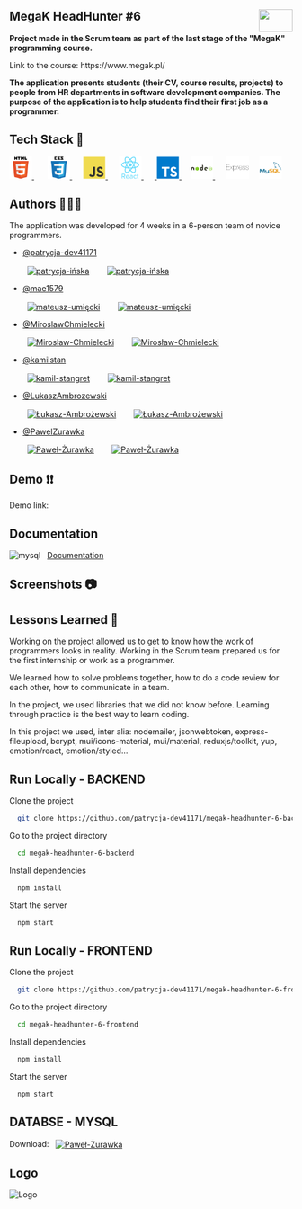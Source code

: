 ## MegaK HeadHunter #6 <img align="right" height="40" width="60" src="https://res.cloudinary.com/headhunter/image/upload/v1660315340/MegaK/logo-megak_vw7fgu.webp" />

**Project made in the Scrum team as part of the last stage of the "MegaK" programming course.** 

<p>Link to the course: https://www.megak.pl/</p>

**The application presents students (their CV, course results, projects) to people from HR departments in software development companies. The purpose of the application is to help students find their first job as a programmer.**

## Tech Stack 👾

<p align="left"><a href="https://www.w3.org/html/" target="_blank" rel="noreferrer"> <img src="https://raw.githubusercontent.com/devicons/devicon/master/icons/html5/html5-original-wordmark.svg" alt="html5" width="40" height="40"/> </a>&nbsp; &nbsp;&nbsp;&nbsp; <a href="https://www.w3schools.com/css/" target="_blank" rel="noreferrer"> <img src="https://raw.githubusercontent.com/devicons/devicon/master/icons/css3/css3-original-wordmark.svg" alt="css3" width="40" height="40"/> </a>&nbsp;&nbsp;&nbsp;&nbsp; <a href="https://developer.mozilla.org/en-US/docs/Web/JavaScript" target="_blank" rel="noreferrer"> <img src="https://raw.githubusercontent.com/devicons/devicon/master/icons/javascript/javascript-original.svg" alt="javascript" width="40" height="40"/> </a>&nbsp;&nbsp;&nbsp;&nbsp; <a href="https://reactjs.org/" target="_blank" rel="noreferrer"> <img src="https://raw.githubusercontent.com/devicons/devicon/master/icons/react/react-original-wordmark.svg" alt="react" width="40" height="40"/> </a>&nbsp; &nbsp;&nbsp;&nbsp;<a href="https://www.typescriptlang.org/" target="_blank" rel="noreferrer"> <img src="https://raw.githubusercontent.com/devicons/devicon/master/icons/typescript/typescript-original.svg" alt="typescript" width="40" height="40"/> </a> &nbsp;&nbsp;&nbsp; <a href="https://nodejs.org" target="_blank" rel="noreferrer"> <img src="https://raw.githubusercontent.com/devicons/devicon/master/icons/nodejs/nodejs-original-wordmark.svg" alt="nodejs" width="40" height="40"/> </a>&nbsp; &nbsp;&nbsp;&nbsp;<img height="40" width="40" src="https://raw.githubusercontent.com/github/explore/80688e429a7d4ef2fca1e82350fe8e3517d3494d/topics/express/express.png" />&nbsp;&nbsp;&nbsp;&nbsp; <a href="https://www.mysql.com/" target="_blank" rel="noreferrer"> <img src="https://raw.githubusercontent.com/devicons/devicon/master/icons/mysql/mysql-original-wordmark.svg" alt="mysql" width="40" height="40"/> </a>  </p>

## Authors 👱‍♀️🧑

The application was developed for 4 weeks in a 6-person team of novice programmers.

- [@patrycja-dev41171](https://github.com/patrycja-dev41171) <br/>
<p>&nbsp;&nbsp;&nbsp;&nbsp;&nbsp;&nbsp;&nbsp;&nbsp;<a href="https://linkedin.com/in/patrycja-ińska-6999221b2" target="blank"><img align="center" src="https://res.cloudinary.com/headhunter/image/upload/v1660399196/MegaK/NicePng_linkedin-icon-png_99356_lcdscx.png" alt="patrycja-ińska" height="25" width="100" /></a>&nbsp;&nbsp;&nbsp;&nbsp;&nbsp;&nbsp;&nbsp;&nbsp;<a href="mailto: patrycja.inska.contact@gmail.com" target="blank"><img align="center" src="https://res.cloudinary.com/headhunter/image/upload/v1660400374/MegaK/Daco_4064141_jagvmw.png" alt="patrycja-ińska" height="22" width="35" /></a></p>


- [@mae1579](https://github.com/mae1579) <br/>
<p>&nbsp;&nbsp;&nbsp;&nbsp;&nbsp;&nbsp;&nbsp;&nbsp;<a href="https://www.linkedin.com/in/mateusz-umi%C4%99cki-54b286248/
" target="blank"><img align="center" src="https://res.cloudinary.com/headhunter/image/upload/v1660399196/MegaK/NicePng_linkedin-icon-png_99356_lcdscx.png" alt="mateusz-umięcki" height="25" width="100" /></a>&nbsp;&nbsp;&nbsp;&nbsp;&nbsp;&nbsp;&nbsp;&nbsp;<a href="mailto: mateuszumiecki@gmail.com" target="blank"><img align="center" src="https://res.cloudinary.com/headhunter/image/upload/v1660400374/MegaK/Daco_4064141_jagvmw.png" alt="mateusz-umięcki" height="22" width="35" /></a></p>

- [@MiroslawChmielecki](https://github.com/MiroslawChmielecki)<br/>
<p>&nbsp;&nbsp;&nbsp;&nbsp;&nbsp;&nbsp;&nbsp;&nbsp;<a href="" target="blank"><img align="center" src="https://res.cloudinary.com/headhunter/image/upload/v1660399196/MegaK/NicePng_linkedin-icon-png_99356_lcdscx.png" alt="Mirosław-Chmielecki" height="25" width="100" /></a>&nbsp;&nbsp;&nbsp;&nbsp;&nbsp;&nbsp;&nbsp;&nbsp;<a href="mailto: misiakAK@poczta.fm" target="blank"><img align="center" src="https://res.cloudinary.com/headhunter/image/upload/v1660400374/MegaK/Daco_4064141_jagvmw.png" alt="Mirosław-Chmielecki" height="22" width="35" /></a></p>

- [@kamilstan](https://github.com/kamilstan)
<p>&nbsp;&nbsp;&nbsp;&nbsp;&nbsp;&nbsp;&nbsp;&nbsp;<a href="https://www.linkedin.com/in/kamil-stangret/" target="blank"><img align="center" src="https://res.cloudinary.com/headhunter/image/upload/v1660399196/MegaK/NicePng_linkedin-icon-png_99356_lcdscx.png" alt="kamil-stangret" height="25" width="100" /></a>&nbsp;&nbsp;&nbsp;&nbsp;&nbsp;&nbsp;&nbsp;&nbsp;<a href="mailto: kamilstangret@wp.pl" target="blank"><img align="center" src="https://res.cloudinary.com/headhunter/image/upload/v1660400374/MegaK/Daco_4064141_jagvmw.png" alt="kamil-stangret" height="22" width="35" /></a></p>

- [@LukaszAmbrozewski](https://github.com/LukaszAmbrozewski)<br/>
<p>&nbsp;&nbsp;&nbsp;&nbsp;&nbsp;&nbsp;&nbsp;&nbsp;<a href="" target="blank"><img align="center" src="https://res.cloudinary.com/headhunter/image/upload/v1660399196/MegaK/NicePng_linkedin-icon-png_99356_lcdscx.png" alt="Łukasz-Ambrożewski" height="25" width="100" /></a>&nbsp;&nbsp;&nbsp;&nbsp;&nbsp;&nbsp;&nbsp;&nbsp;<a href="mailto: " target="blank"><img align="center" src="https://res.cloudinary.com/headhunter/image/upload/v1660400374/MegaK/Daco_4064141_jagvmw.png" alt="Łukasz-Ambrożewski" height="22" width="35" /></a></p>

- [@PawelZurawka](https://github.com/PawelZurawka)<br/>
<p>&nbsp;&nbsp;&nbsp;&nbsp;&nbsp;&nbsp;&nbsp;&nbsp;<a href="" target="blank"><img align="center" src="https://res.cloudinary.com/headhunter/image/upload/v1660399196/MegaK/NicePng_linkedin-icon-png_99356_lcdscx.png" alt="Paweł-Żurawka" height="25" width="100" /></a>&nbsp;&nbsp;&nbsp;&nbsp;&nbsp;&nbsp;&nbsp;&nbsp;<a href="mailto: " target="blank"><img align="center" src="https://res.cloudinary.com/headhunter/image/upload/v1660400374/MegaK/Daco_4064141_jagvmw.png" alt="Paweł-Żurawka" height="22" width="35" /></a></p>

## Demo ❗❗

Demo link:

## Documentation

<img src="https://raw.githubusercontent.com/csmoore/country-flag-icons/8f7c50904bb7080b8aef99c3fa836305117bcbc1/country-flags-4x3-svg/pl.svg" alt="mysql" width="15" height="15"/>&nbsp;&nbsp; [Documentation](https://linktodocumentation)

## Screenshots 📷

## Lessons Learned 🌳
<p>Working on the project allowed us to get to know how the work of programmers looks in reality. Working in the Scrum team prepared us for the first internship or work as a programmer.</p>
<p>We learned how to solve problems together, how to do a code review for each other, how to communicate in a team.</p>
<p>In the project, we used libraries that we did not know before. Learning through practice is the best way to learn coding.</p>
<p>In this project we used, inter alia: nodemailer, jsonwebtoken, express-fileupload, bcrypt, mui/icons-material, mui/material, reduxjs/toolkit, yup, emotion/react, emotion/styled... </p>

## Run Locally - BACKEND

Clone the project

```bash
  git clone https://github.com/patrycja-dev41171/megak-headhunter-6-backend.git
```

Go to the project directory

```bash
  cd megak-headhunter-6-backend
```

Install dependencies

```bash
  npm install
```

Start the server

```bash
  npm start
```

## Run Locally - FRONTEND

Clone the project

```bash
  git clone https://github.com/patrycja-dev41171/megak-headhunter-6-frontend.git
```

Go to the project directory

```bash
  cd megak-headhunter-6-frontend
```

Install dependencies

```bash
  npm install
```

Start the server

```bash
  npm start
```

## DATABSE - MYSQL
Download: 
</a>&nbsp;&nbsp;<a href="https://res.cloudinary.com/headhunter/raw/upload/v1660393165/MegaK/headhunter_ws0oyh.sql" target="blank"><img align="center" src="https://res.cloudinary.com/headhunter/image/upload/v1660400914/MegaK/mysql-logo_egmkfp.jpg" alt="Paweł-Żurawka" height="40" width="60" /></a>

## Logo 
![Logo](https://res.cloudinary.com/headhunter/image/upload/v1660315340/MegaK/logo-megak_vw7fgu.webp)
